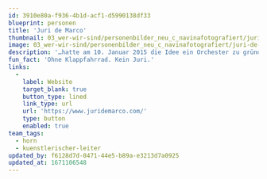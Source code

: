 ```yaml
---
id: 3910e80a-f936-4b1d-acf1-d5990138df33
blueprint: personen
title: 'Juri de Marco'
thumbnail: 03_wer-wir-sind/personenbilder_neu_c_navinafotografiert/juri-de-marco_(c)_navinafotografiert-3572-b.jpg
image: 03_wer-wir-sind/personenbilder_neu_c_navinafotografiert/juri-de-marco_(c)_navinafotografiert-3572-b.jpg
description: '…hatte am 10. Januar 2015 die Idee ein Orchester zu gründen wo ein paar Dinge anders laufen. Nachdem ihm im Mai selbigen Jahres dann klar wurde, dass es „Stegreif“ heißen soll, war für ihn der Grundstein gelegt. Stegreif bedeutet für ihn nämlich nicht nur: Improvisation und Auswendig-Spiel, sondern eben auch eine stetige Erforschung neuer Führungsformen. Als künstlerischer Leiter nicht zu dirigieren, sondern im Ensemble Horn zu spielen, führten ihn zu der Erkenntnis, dass kollektives, effektives und emphatisches Teilgeben in einer Gruppe unerwartet großes Potential in sich birgt.'
fun_fact: 'Ohne Klappfahrrad. Kein Juri.'
links:
  -
    label: Website
    target_blank: true
    button_type: lined
    link_type: url
    url: 'https://www.juridemarco.com/'
    type: button
    enabled: true
team_tags:
  - horn
  - kuenstlerischer-leiter
updated_by: f6128d7d-0471-44e5-b89a-e3213d7a0925
updated_at: 1671106548
---
```

